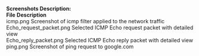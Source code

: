 **Screenshots Description:**            
 **File**                            **Description**     
  icmp.png                       Screenshot of icmp filter applied to the network traffic    
  Echo_request_packet.png        Selected ICMP Echo request packet with detailed view    
  Echo_reply_packet.png          Selected ICMP Echo reply packet with detailed view    
  ping.png                       Screenshot of ping request to google.com     

